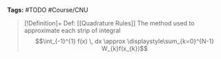 **Tags:** #TODO #Course/CNU 

> [!Definition]+ Def: [[Quadrature Rules]]
> The method used to approximate each strip of integral
> $$\int_{-1}^{1} f(x) \, dx \approx \displaystyle\sum_{k=0}^{N-1}  W_{k}f(x_{k})$$
> 
